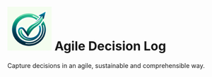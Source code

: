 # <img src="https://github.com/janseidler/Agile-Decision-Log/blob/main/Logos/Logo-for-Agile-Decision-Log-compressed.png?raw=true" width="100" height="100"> Agile Decision Log
Capture decisions in an agile, sustainable and comprehensible way.
 
